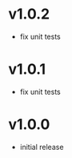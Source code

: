 v1.0.2
==================
* fix unit tests

v1.0.1
==================
* fix unit tests

v1.0.0
==================
* initial release
